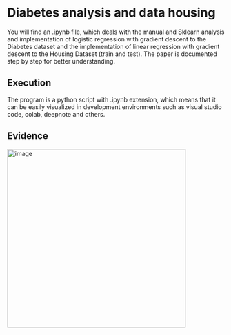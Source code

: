 # **Diabetes analysis and data housing**

You will find an .ipynb file, which deals with the manual and Sklearn analysis and implementation of logistic regression with gradient descent to the Diabetes dataset and the implementation of linear regression with gradient descent to the Housing Dataset (train and test). The paper is documented step by step for better understanding.


## **Execution** 

The program is a python script with .ipynb extension, which means that it can be easily visualized in development environments such as visual studio code, colab, deepnote and others.


## **Evidence**

<img width="414" alt="image" src="https://github.com/LauEsGoAm372/Diabetes-Housing/assets/110053206/36f4e3c8-c1fd-4635-952c-e836af94adec">

